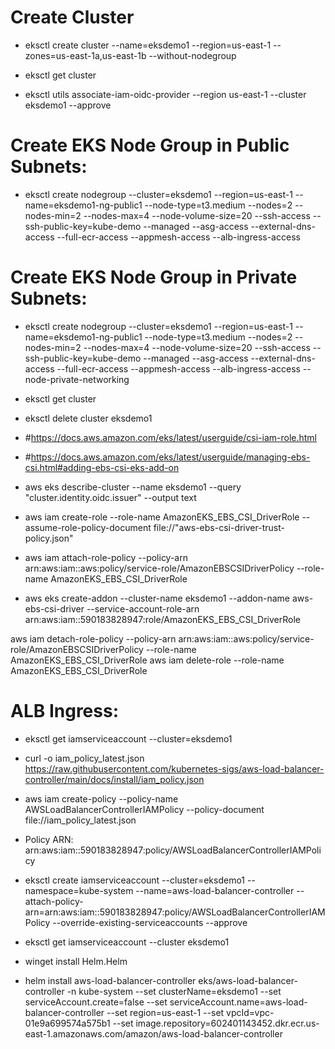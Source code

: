 # Create Cluster
 - eksctl create cluster --name=eksdemo1 --region=us-east-1 --zones=us-east-1a,us-east-1b --without-nodegroup 
 - eksctl get cluster                  

 - eksctl utils associate-iam-oidc-provider --region us-east-1 --cluster eksdemo1 --approve

# Create EKS Node Group in Public Subnets:
 - eksctl create nodegroup --cluster=eksdemo1 --region=us-east-1 --name=eksdemo1-ng-public1 --node-type=t3.medium --nodes=2 --nodes-min=2 --nodes-max=4 --node-volume-size=20 --ssh-access --ssh-public-key=kube-demo --managed --asg-access --external-dns-access --full-ecr-access --appmesh-access --alb-ingress-access 

# Create EKS Node Group in Private Subnets:
 - eksctl create nodegroup --cluster=eksdemo1 --region=us-east-1 --name=eksdemo1-ng-public1 --node-type=t3.medium --nodes=2 --nodes-min=2 --nodes-max=4 --node-volume-size=20 --ssh-access --ssh-public-key=kube-demo --managed --asg-access --external-dns-access --full-ecr-access --appmesh-access --alb-ingress-access --node-private-networking
   
 - eksctl get cluster


 - eksctl delete cluster eksdemo1


- #https://docs.aws.amazon.com/eks/latest/userguide/csi-iam-role.html
- #https://docs.aws.amazon.com/eks/latest/userguide/managing-ebs-csi.html#adding-ebs-csi-eks-add-on
- aws eks describe-cluster --name eksdemo1 --query "cluster.identity.oidc.issuer" --output text
- aws iam create-role --role-name AmazonEKS_EBS_CSI_DriverRole --assume-role-policy-document file://"aws-ebs-csi-driver-trust-policy.json"
- aws iam attach-role-policy --policy-arn arn:aws:iam::aws:policy/service-role/AmazonEBSCSIDriverPolicy --role-name AmazonEKS_EBS_CSI_DriverRole
- aws eks create-addon --cluster-name eksdemo1 --addon-name aws-ebs-csi-driver --service-account-role-arn arn:aws:iam::590183828947:role/AmazonEKS_EBS_CSI_DriverRole


aws iam detach-role-policy --policy-arn arn:aws:iam::aws:policy/service-role/AmazonEBSCSIDriverPolicy --role-name AmazonEKS_EBS_CSI_DriverRole
aws iam delete-role --role-name AmazonEKS_EBS_CSI_DriverRole


# ALB Ingress:
- eksctl get iamserviceaccount --cluster=eksdemo1
- curl -o iam_policy_latest.json https://raw.githubusercontent.com/kubernetes-sigs/aws-load-balancer-controller/main/docs/install/iam_policy.json
- aws iam create-policy --policy-name AWSLoadBalancerControllerIAMPolicy --policy-document file://iam_policy_latest.json
- Policy ARN: arn:aws:iam::590183828947:policy/AWSLoadBalancerControllerIAMPolicy
- eksctl create iamserviceaccount --cluster=eksdemo1 --namespace=kube-system --name=aws-load-balancer-controller --attach-policy-arn=arn:aws:iam::590183828947:policy/AWSLoadBalancerControllerIAMPolicy --override-existing-serviceaccounts --approve
- eksctl  get iamserviceaccount --cluster eksdemo1

- winget install Helm.Helm

- helm install aws-load-balancer-controller eks/aws-load-balancer-controller -n kube-system --set clusterName=eksdemo1 --set serviceAccount.create=false --set serviceAccount.name=aws-load-balancer-controller --set region=us-east-1 --set vpcId=vpc-01e9a699574a575b1 --set image.repository=602401143452.dkr.ecr.us-east-1.amazonaws.com/amazon/aws-load-balancer-controller
